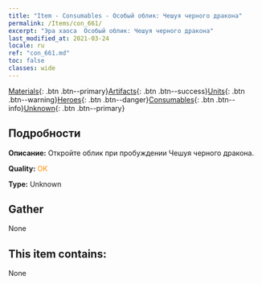 ```yaml
---
title: "Item - Consumables - Особый облик: Чешуя черного дракона"
permalink: /Items/con_661/
excerpt: "Эра хаоса  Особый облик: Чешуя черного дракона"
last_modified_at: 2021-03-24
locale: ru
ref: "con_661.md"
toc: false
classes: wide
---
```

 [Materials](/ru/Items/){: .btn .btn--primary}[Artifacts](/ru/Items/Artifacts/){: .btn .btn--success}[Units](/ru/Items/Units/){: .btn .btn--warning}[Heroes](/ru/Items/Heroes/){: .btn .btn--danger}[Consumables](/ru/Items/Consumables/){: .btn .btn--info}[Unknown](/ru/Items/Unknown/){: .btn .btn--primary}

## Подробности
 **Описание:** Откройте облик при пробуждении Чешуя черного дракона.

 **Quality:** <span style="color: #FF8C00">OK</span>

 **Type:** Unknown

## Gather

  None

## This item contains:

  None

